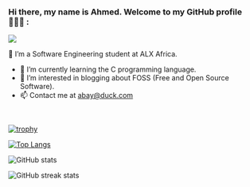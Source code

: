 

<!--
**itsbayahmed/itsbayahmed** is a ✨ _special_ ✨ repository because its `README.md` (this file) appears on your GitHub profile.
</br>

Here are some ideas to get you started:

- 🔭 I’m currently working on ...
- 🌱 I’m currently learning ...
- 👯 I’m looking to collaborate on ...
- 🤔 I’m looking for help with ...
- 💬 Ask me about ...
- 📫 How to reach me: ...
- 😄 Pronouns: ...
- ⚡ Fun fact: ...
-->

### Hi there, my name is Ahmed. Welcome to my GitHub profile 🙋🏻‍♂️ :


![](https://rishavanand.github.io/static/images/greetings.gif)

<!-- [<img src='https://cdn.jsdelivr.net/npm/simple-icons@8.6.0/icons/github.svg' alt='github' height='40 allign=center'>](https://github.com/itsbayahmed)  [<img src='https://cdn.jsdelivr.net/npm/simple-icons@8.6.0/icons/twitter.svg' alt='twitter' height='40'>](https://twitter.com/itsbayahmed)  [<img src='https://cdn.jsdelivr.net/npm/simple-icons@8.6.0/icons/youtube.svg' alt='YouTube' height='40'>](https://www.youtube.com/channel/UCeGlWbHS4OQRz9TGMjyST_w)
 -->

🔭 I’m  a Software Engineering student at ALX Africa.

- 🌱  I’m currently learning the C programming language.
- 👀  I’m interested in blogging about FOSS (Free and Open Source Software).
- 📫  Contact me at abay@duck.com 
</br>



[![trophy](https://github-profile-trophy.vercel.app/?username=itsbayahmed)](https://github.com/ryo-ma/github-profile-trophy)

[![Top Langs](https://github-readme-stats.vercel.app/api/top-langs/?username=itsbayahmed)](https://github.com/anuraghazra/github-readme-stats)

![GitHub stats](https://github-readme-stats.vercel.app/api?username=itsbayahmed&show_icons=true)  

![GitHub streak stats](https://streak-stats.demolab.com/?user=itsbayahmed)  

